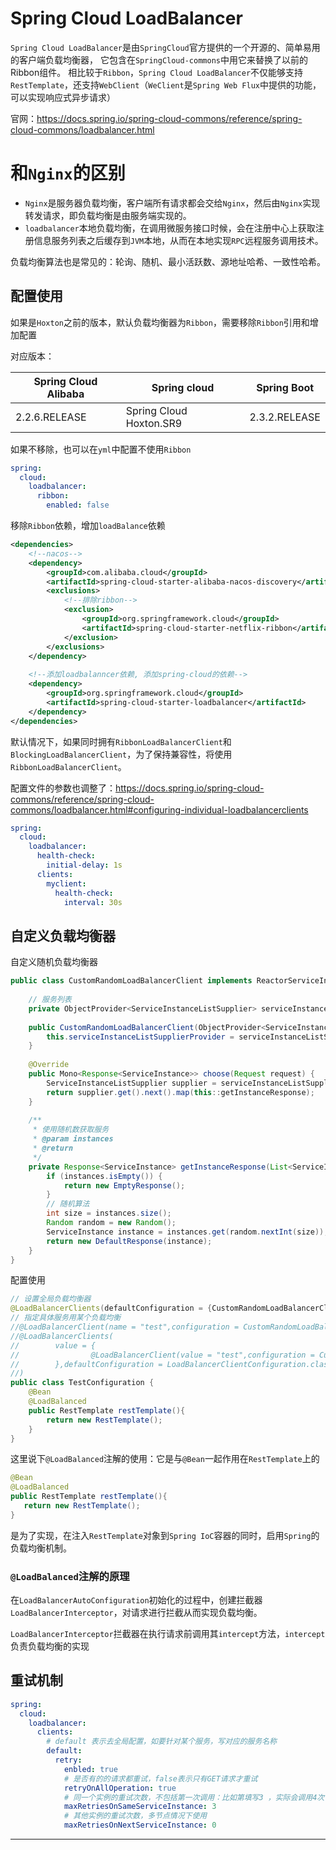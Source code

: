 # Spring Cloud LoadBalancer

`Spring Cloud LoadBalancer`是由`SpringCloud`官方提供的一个开源的、简单易用的客户端负载均衡器，
它包含在`SpringCloud-commons`中用它来替换了以前的Ribbon组件。
相比较于`Ribbon`，`Spring Cloud LoadBalancer`不仅能够支持`RestTemplate`，还支持`WebClient`（`WeClient`是`Spring Web Flux`中提供的功能，可以实现响应式异步请求）

官网：https://docs.spring.io/spring-cloud-commons/reference/spring-cloud-commons/loadbalancer.html

# <a id="nginxqb">和`Nginx`的区别</a>
- `Nginx`是服务器负载均衡，客户端所有请求都会交给`Nginx`，然后由`Nginx`实现转发请求，即负载均衡是由服务端实现的。
- `loadbalancer`本地负载均衡，在调用微服务接口时候，会在注册中心上获取注册信息服务列表之后缓存到`JVM`本地，从而在本地实现`RPC`远程服务调用技术。

负载均衡算法也是常见的：轮询、随机、最小活跃数、源地址哈希、一致性哈希。

## <a id="pzsy">配置使用</a>

如果是`Hoxton`之前的版本，默认负载均衡器为`Ribbon`，需要移除`Ribbon`引用和增加配置

对应版本：

| Spring Cloud Alibaba | 	Spring cloud	          | Spring Boot    |
|----------------------|-------------------------|----------------|
| 2.2.6.RELEASE	       | Spring Cloud Hoxton.SR9 | 	2.3.2.RELEASE |

如果不移除，也可以在`yml`中配置不使用`Ribbon`
```yaml
spring:
  cloud:
    loadbalancer:
      ribbon:
        enabled: false
```

移除`Ribbon`依赖，增加`loadBalance`依赖

```xml
<dependencies>
    <!--nacos-->
    <dependency>
        <groupId>com.alibaba.cloud</groupId>
        <artifactId>spring-cloud-starter-alibaba-nacos-discovery</artifactId>
        <exclusions>
            <!--排除ribbon-->
            <exclusion>
                <groupId>org.springframework.cloud</groupId>
                <artifactId>spring-cloud-starter-netflix-ribbon</artifactId>
            </exclusion>
        </exclusions>
    </dependency>
     
    <!--添加loadbalanncer依赖, 添加spring-cloud的依赖-->
    <dependency>
        <groupId>org.springframework.cloud</groupId>
        <artifactId>spring-cloud-starter-loadbalancer</artifactId>
    </dependency>
</dependencies>
```
默认情况下，如果同时拥有`RibbonLoadBalancerClient`和`BlockingLoadBalancerClient`，为了保持兼容性，将使用`RibbonLoadBalancerClient`。

配置文件的参数也调整了：https://docs.spring.io/spring-cloud-commons/reference/spring-cloud-commons/loadbalancer.html#configuring-individual-loadbalancerclients
```yaml
spring:
  cloud:
    loadbalancer:
      health-check:
        initial-delay: 1s
      clients:
        myclient:
          health-check:
            interval: 30s
```

## <a id="zdy">自定义负载均衡器</a>

自定义随机负载均衡器
```java
public class CustomRandomLoadBalancerClient implements ReactorServiceInstanceLoadBalancer {
 
    // 服务列表
    private ObjectProvider<ServiceInstanceListSupplier> serviceInstanceListSupplierProvider;
 
    public CustomRandomLoadBalancerClient(ObjectProvider<ServiceInstanceListSupplier> serviceInstanceListSupplierProvider) {
        this.serviceInstanceListSupplierProvider = serviceInstanceListSupplierProvider;
    }
 
    @Override
    public Mono<Response<ServiceInstance>> choose(Request request) {
        ServiceInstanceListSupplier supplier = serviceInstanceListSupplierProvider.getIfAvailable();
        return supplier.get().next().map(this::getInstanceResponse);
    }
 
    /**
     * 使用随机数获取服务
     * @param instances
     * @return
     */
    private Response<ServiceInstance> getInstanceResponse(List<ServiceInstance> instances) {
        if (instances.isEmpty()) {
            return new EmptyResponse();
        }
        // 随机算法
        int size = instances.size();
        Random random = new Random();
        ServiceInstance instance = instances.get(random.nextInt(size));
        return new DefaultResponse(instance);
    }
}
```

配置使用
```java
// 设置全局负载均衡器
@LoadBalancerClients(defaultConfiguration = {CustomRandomLoadBalancerClient.class})
// 指定具体服务用某个负载均衡
//@LoadBalancerClient(name = "test",configuration = CustomRandomLoadBalancerClient.class)
//@LoadBalancerClients(
//        value = {
//                @LoadBalancerClient(value = "test",configuration = CustomRandomLoadBalancerClient.class)
//        },defaultConfiguration = LoadBalancerClientConfiguration.class
//)
public class TestConfiguration {
    @Bean
    @LoadBalanced
    public RestTemplate restTemplate(){
        return new RestTemplate();
    }
}
```

这里说下`@LoadBalanced`注解的使用：它是与`@Bean`一起作用在`RestTemplate`上的
```java
@Bean
@LoadBalanced
public RestTemplate restTemplate(){
   return new RestTemplate();
}
```
是为了实现，在注入`RestTemplate`对象到`Spring IoC`容器的同时，启用`Spring`的负载均衡机制。

### `@LoadBalanced`注解的原理
在`LoadBalancerAutoConfiguration`初始化的过程中，创建拦截器`LoadBalancerInterceptor`，对请求进行拦截从而实现负载均衡。

`LoadBalancerInterceptor`拦截器在执行请求前调用其`intercept`方法，`intercept`负责负载均衡的实现

## <a id="csjz">重试机制</a>

```yaml
spring:
  cloud:
    loadbalancer:
      clients:
        # default 表示去全局配置，如要针对某个服务，写对应的服务名称
        default:
          retry:
            enbled: true
            # 是否有的的请求都重试，false表示只有GET请求才重试
            retryOnAllOperation: true
            # 同一个实例的重试次数，不包括第一次调用：比如第填写3 ，实际会调用4次
            maxRetriesOnSameServiceInstance: 3
            # 其他实例的重试次数，多节点情况下使用
            maxRetriesOnNextServiceInstance: 0
```

----
